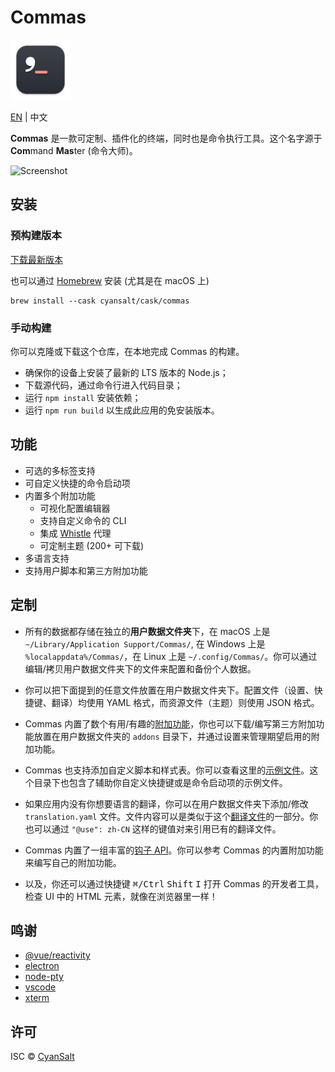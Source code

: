 # Commas

<img src="https://raw.githubusercontent.com/CyanSalt/commas/master/resources/images/icon.png" width="96">

[EN](../README.md) | 中文

**Commas** 是一款可定制、插件化的终端，同时也是命令执行工具。这个名字源于 **Com**mand **Mas**ter (命令大师)。

![Screenshot](https://github.com/CyanSalt/commas/assets/5101076/d0ff9271-4a2a-418f-926b-235f694f0139)

## 安装

### 预构建版本

[下载最新版本](https://github.com/CyanSalt/commas/releases)

也可以通过 [Homebrew](https://brew.sh/) 安装 (尤其是在 macOS 上)

```shell
brew install --cask cyansalt/cask/commas
```

### 手动构建

你可以克隆或下载这个仓库，在本地完成 Commas 的构建。
  - 确保你的设备上安装了最新的 LTS 版本的 Node.js；
  - 下载源代码，通过命令行进入代码目录；
  - 运行 `npm install` 安装依赖；
  - 运行 `npm run build` 以生成此应用的免安装版本。

## 功能

- 可选的多标签支持
- 可自定义快捷的命令启动项
- 内置多个附加功能
  - 可视化配置编辑器
  - 支持自定义命令的 CLI
  - 集成 [Whistle](https://github.com/avwo/whistle) 代理
  - 可定制主题 (200+ 可下载)
- 多语言支持
- 支持用户脚本和第三方附加功能

## 定制

- 所有的数据都存储在独立的**用户数据文件夹**下，在 macOS 上是 `~/Library/Application Support/Commas/`, 在 Windows 上是 `%localappdata%/Commas/`，在 Linux 上是 `~/.config/Commas/`。你可以通过编辑/拷贝用户数据文件夹下的文件来配置和备份个人数据。

- 你可以把下面提到的任意文件放置在用户数据文件夹下。配置文件（设置、快捷键、翻译）均使用 YAML 格式，而资源文件（主题）则使用 JSON 格式。

- Commas 内置了数个有用/有趣的[附加功能](https://github.com/CyanSalt/commas/tree/master/addons)，你也可以下载/编写第三方附加功能放置在用户数据文件夹的 `addons` 目录下，并通过设置来管理期望启用的附加功能。

- Commas 也支持添加自定义脚本和样式表。你可以查看这里的[示例文件](https://github.com/CyanSalt/commas/tree/master/resources/examples)。这个目录下也包含了辅助你自定义快捷键或是命令启动项的示例文件。

- 如果应用内没有你想要语言的翻译，你可以在用户数据文件夹下添加/修改 `translation.yaml` 文件。文件内容可以是类似于这个[翻译文件](https://github.com/CyanSalt/commas/blob/master/resources/locales/zh-CN.json)的一部分。你也可以通过 `"@use": zh-CN` 这样的键值对来引用已有的翻译文件。

- Commas 内置了一组丰富的[钩子 API](https://github.com/CyanSalt/commas/tree/master/api)。你可以参考 Commas 的内置附加功能来编写自己的附加功能。

- 以及，你还可以通过快捷键 <kbd>&#8984;/Ctrl</kbd> <kbd>Shift</kbd> <kbd>I</kbd> 打开 Commas 的开发者工具，检查 UI 中的 HTML 元素，就像在浏览器里一样！

## 鸣谢

- [@vue/reactivity](https://github.com/vuejs/vue-next/tree/master/packages/reactivity)
- [electron](https://github.com/electron/electron)
- [node-pty](https://github.com/microsoft/node-pty)
- [vscode](https://github.com/microsoft/vscode)
- [xterm](https://github.com/xtermjs/xterm.js)

## 许可

ISC &copy; [CyanSalt](https://github.com/CyanSalt)
